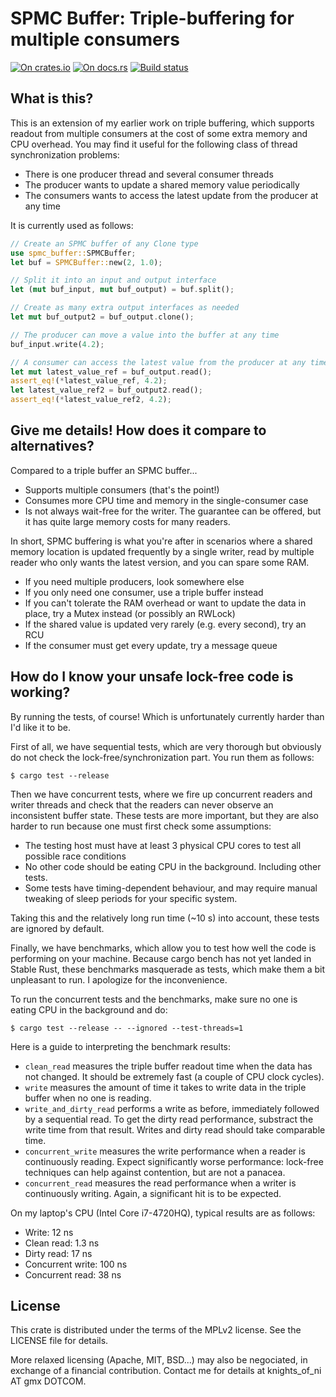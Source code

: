 # SPMC Buffer: Triple-buffering for multiple consumers

[![On crates.io](https://img.shields.io/crates/v/spmc_buffer.svg)](https://crates.io/crates/spmc_buffer)
[![On docs.rs](https://docs.rs/spmc_buffer/badge.svg)](https://docs.rs/spmc_buffer/)
[![Build status](https://travis-ci.org/HadrienG2/spmc-buffer.svg?branch=master)](https://travis-ci.org/HadrienG2/spmc-buffer)

## What is this?

This is an extension of my earlier work on triple buffering, which supports
readout from multiple consumers at the cost of some extra memory and CPU
overhead. You may find it useful for the following class of thread
synchronization problems:

- There is one producer thread and several consumer threads
- The producer wants to update a shared memory value periodically
- The consumers wants to access the latest update from the producer at any time

It is currently used as follows:

```rust
// Create an SPMC buffer of any Clone type
use spmc_buffer::SPMCBuffer;
let buf = SPMCBuffer::new(2, 1.0);

// Split it into an input and output interface
let (mut buf_input, mut buf_output) = buf.split();

// Create as many extra output interfaces as needed
let mut buf_output2 = buf_output.clone();

// The producer can move a value into the buffer at any time
buf_input.write(4.2);

// A consumer can access the latest value from the producer at any time
let mut latest_value_ref = buf_output.read();
assert_eq!(*latest_value_ref, 4.2);
let latest_value_ref2 = buf_output2.read();
assert_eq!(*latest_value_ref2, 4.2);
```


## Give me details! How does it compare to alternatives?

Compared to a triple buffer an SPMC buffer...

- Supports multiple consumers (that's the point!)
- Consumes more CPU time and memory in the single-consumer case
- Is not always wait-free for the writer. The guarantee can be offered, but it
  has quite large memory costs for many readers.

In short, SPMC buffering is what you're after in scenarios where a shared
memory location is updated frequently by a single writer, read by multiple
reader who only wants the latest version, and you can spare some RAM.

- If you need multiple producers, look somewhere else
- If you only need one consumer, use a triple buffer instead
- If you can't tolerate the RAM overhead or want to update the data in place,
  try a Mutex instead (or possibly an RWLock)
- If the shared value is updated very rarely (e.g. every second), try an RCU
- If the consumer must get every update, try a message queue


## How do I know your unsafe lock-free code is working?

By running the tests, of course! Which is unfortunately currently harder than
I'd like it to be.

First of all, we have sequential tests, which are very thorough but obviously
do not check the lock-free/synchronization part. You run them as follows:

    $ cargo test --release

Then we have concurrent tests, where we fire up concurrent readers and writer
threads and check that the readers can never observe an inconsistent buffer
state. These tests are more important, but they are also harder to run because
one must first check some assumptions:

- The testing host must have at least 3 physical CPU cores to test all possible
  race conditions
- No other code should be eating CPU in the background. Including other tests.
- Some tests have timing-dependent behaviour, and may require manual tweaking
  of sleep periods for your specific system.

Taking this and the relatively long run time (~10 s) into account, these tests
are ignored by default.

Finally, we have benchmarks, which allow you to test how well the code is
performing on your machine. Because cargo bench has not yet landed in Stable
Rust, these benchmarks masquerade as tests, which make them a bit unpleasant to
run. I apologize for the inconvenience.

To run the concurrent tests and the benchmarks, make sure no one is eating CPU
in the background and do:

    $ cargo test --release -- --ignored --test-threads=1

Here is a guide to interpreting the benchmark results:

* `clean_read` measures the triple buffer readout time when the data has not
  changed. It should be extremely fast (a couple of CPU clock cycles).
* `write` measures the amount of time it takes to write data in the triple
  buffer when no one is reading.
* `write_and_dirty_read` performs a write as before, immediately followed by a
  sequential read. To get the dirty read performance, substract the write time
  from that result. Writes and dirty read should take comparable time.
* `concurrent_write` measures the write performance when a reader is
  continuously reading. Expect significantly worse performance: lock-free
  techniques can help against contention, but are not a panacea.
* `concurrent_read` measures the read performance when a writer is continuously
  writing. Again, a significant hit is to be expected.

On my laptop's CPU (Intel Core i7-4720HQ), typical results are as follows:

* Write: 12 ns
* Clean read: 1.3 ns
* Dirty read: 17 ns
* Concurrent write: 100 ns
* Concurrent read: 38 ns


## License

This crate is distributed under the terms of the MPLv2 license. See the LICENSE
file for details.

More relaxed licensing (Apache, MIT, BSD...) may also be negociated, in
exchange of a financial contribution. Contact me for details at 
knights_of_ni AT gmx DOTCOM.
